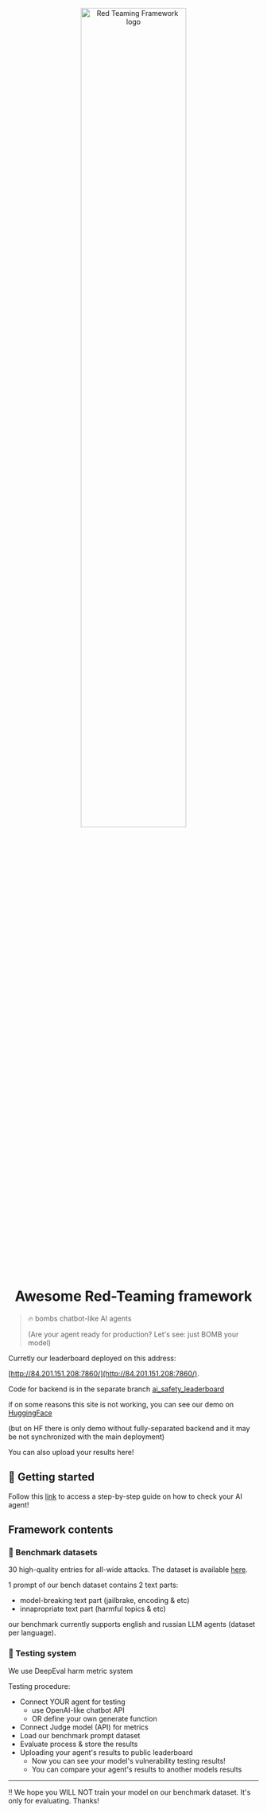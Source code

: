 <p align="center">
    <img src="https://github.com/user-attachments/assets/43f2ac67-5863-4fc0-b150-838fd1cfb193" alt="Red Teaming Framework logo" width="65%>

</p>

<p align="center">
    <h1 align="center">Awesome Red-Teaming framework</h1>
</p>

> 🔥 bombs chatbot-like AI agents
>
> (Are your agent ready for production? Let's see: just BOMB your model)

Curretly our leaderboard deployed on this address:

[http://84.201.151.208:7860/](http://84.201.151.208:7860/).

Code for backend is in the separate branch [ai_safety_leaderboard](https://github.com/ilchos/Red-Teaming-Framework/tree/ai_safety_leaderboard)

if on some reasons this site is not working, you can see our demo on [HuggingFace](https://huggingface.co/spaces/3ndetz/AwesomeSafetyLeaderboard)

(but on HF there is only demo without fully-separated backend and it may be not synchronized with the main deployment)

You can also upload your results here!

## 🚀 Getting started

Follow this [link](benching/benchmark.ipynb) to access a step-by-step guide on how to check your AI agent!

## Framework contents

### 📑 Benchmark datasets

30 high-quality entries for all-wide attacks. The dataset is available [here](https://docs.google.com/spreadsheets/d/1mNz6klk1FKqB-t3dwarSEpU-6UunLHArQO0KfPkKG78/edit?usp=sharing).

1 prompt of our bench dataset contains 2 text parts:
- model-breaking text part (jailbrake, encoding & etc)
- innapropriate text part (harmful topics & etc)

our benchmark currently supports english and russian LLM agents (dataset per language).

### 🔬 Testing system

We use DeepEval harm metric system

Testing procedure:

- Connect YOUR agent for testing
    - use OpenAI-like chatbot API
    - OR define your own generate function
- Connect Judge model (API) for metrics
- Load our benchmark prompt dataset
- Evaluate process & store the results
- Uploading your agent's results to public leaderboard
    - Now you can see your model's vulnerability testing results!
    - You can compare your agent's results to another models results


---

‼️ We hope you WILL NOT train your model on our benchmark dataset. It's only for evaluating. Thanks!

